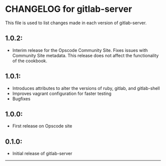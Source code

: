 # CHANGELOG for gitlab-server

This file is used to list changes made in each version of gitlab-server.

## 1.0.2:

* Interim release for the Opscode Community Site.  Fixes issues with Community Site metadata.  This release does not affect the functionality of the cookbook.

## 1.0.1:

* Introduces attributes to alter the versions of ruby, gitlab, and gitlab-shell
* Improves vagrant configuration for faster testing
* Bugfixes

## 1.0.0:

* First release on Opscode site

## 0.1.0:

* Initial release of gitlab-server

- - -
